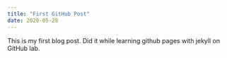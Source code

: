 ```yaml
---
title: "First GitHub Post"
date: 2020-05-28
---
```


This is my first blog post. Did it while learning github pages with jekyll on GitHub lab.
